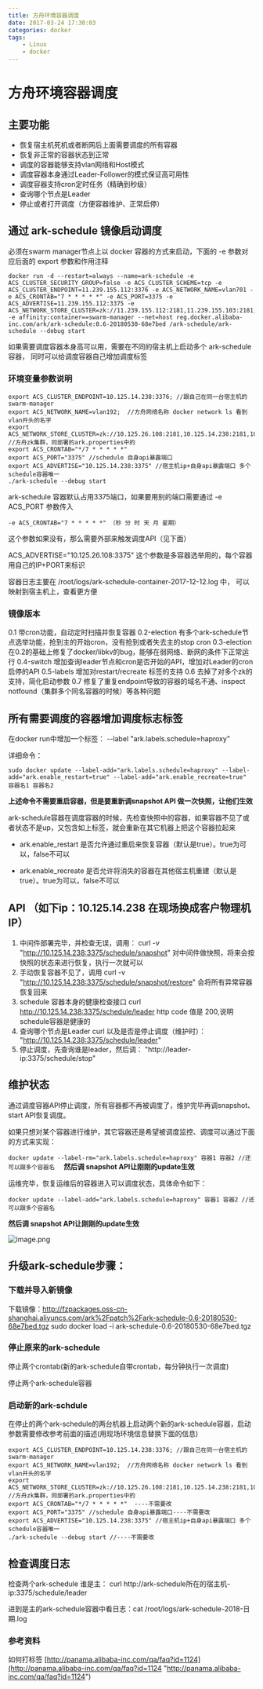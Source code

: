 ```yaml
---
title: 方舟环境容器调度
date: 2017-03-24 17:30:03
categories: docker
tags:
    - Linux
    - docker
---
```


# 方舟环境容器调度


## 主要功能

- 恢复宿主机死机或者断网后上面需要调度的所有容器
- 恢复非正常的容器状态到正常
- 调度的容器能够支持vlan网络和Host模式
- 调度容器本身通过Leader-Follower的模式保证高可用性
- 调度容器支持cron定时任务（精确到秒级）
- 查询哪个节点是Leader
- 停止或者打开调度（方便容器维护、正常启停）

## 通过 ark-schedule 镜像启动调度

必须在swarm manager节点上以 docker 容器的方式来启动，下面的 -e 参数对应后面的 export 参数和作用注释


```
docker run -d --restart=always --name=ark-schedule -e ACS_CLUSTER_SECURITY_GROUP=false -e ACS_CLUSTER_SCHEME=tcp -e ACS_CLUSTER_ENDPOINT=11.239.155.112:3376 -e ACS_NETWORK_NAME=vlan701 -e ACS_CRONTAB="7 * * * * *" -e ACS_PORT=3375 -e ACS_ADVERTISE=11.239.155.112:3375 -e ACS_NETWORK_STORE_CLUSTER=zk://11.239.155.112:2181,11.239.155.103:2181,11.239.155.97:2181/Cluster -e affinity:container==swarm-manager --net=host reg.docker.alibaba-inc.com/ark/ark-schedule:0.6-20180530-68e7bed /ark-schedule/ark-schedule --debug start
```

如果需要调度容器本身高可以用，需要在不同的宿主机上启动多个 ark-schedule 容器， 同时可以给调度容器自己增加调度标签

### 环境变量参数说明


```
export ACS_CLUSTER_ENDPOINT=10.125.14.238:3376; //跟自己在同一台宿主机的swarm-manager
export ACS_NETWORK_NAME=vlan192;  //方舟网络名称 docker network ls 看到vlan开头的名字
export ACS_NETWORK_STORE_CLUSTER=zk://10.125.26.108:2181,10.125.14.238:2181,10.125.1.45:2181/Cluster; //方舟zk集群，同部署的ark.properties中的
export ACS_CRONTAB="*/7 * * * * *" 
export ACS_PORT="3375" //schedule 自身api暴露端口
export ACS_ADVERTISE="10.125.14.238:3375" //宿主机ip+自身api暴露端口 多个schedule容器唯一
./ark-schedule --debug start
```

ark-schedule 容器默认占用3375端口，如果要用别的端口需要通过 -e ACS_PORT 参数传入

`-e ACS_CRONTAB="7 * * * * *" （秒 分 时 天 月 星期）`

这个参数如果没有，那么需要外部来触发调度API（见下面）

ACS_ADVERTISE="10.125.26.108:3375"  这个参数是多容器选举用的，每个容器用自己的IP+PORT来标识

容器日志主要在 /root/logs/ark-schedule-container-2017-12-12.log 中， 可以映射到宿主机上，查看更方便

### 镜像版本

0.1 带cron功能，自动定时扫描并恢复容器
0.2-election 有多个ark-schedule节点选举功能，抢到主的开始cron，没有抢到或者失去主的stop cron
0.3-election 在0.2的基础上修复了docker/libkv的bug，能够在弱网络、断网的条件下正常运行
0.4-switch 增加查询leader节点和cron是否开始的API，增加对Leader的cron启停的API
0.5-labels 增加对restart/recreate 标签的支持
0.6 去掉了对多个zk的支持，简化启动参数
0.7 修复了重复endpoint导致的容器的域名不通、inspect notfound（集群多个同名容器的时候）等各种问题

## 所有需要调度的容器增加调度标志标签

在docker run中增加一个标签： --label "ark.labels.schedule=haproxy"

详细命令：

```
sudo docker update --label-add="ark.labels.schedule=haproxy" --label-add="ark.enable_restart=true" --label-add="ark.enable_recreate=true" 容器名1 容器名2
```

**上述命令不需要重启容器，但是要重新调snapshot API 做一次快照，让他们生效**

ark-schedule容器在调度容器的时候，先检查快照中的容器，如果容器不见了或者状态不是up，又包含如上标签，就会重新在其它机器上把这个容器拉起来

- ark.enable_restart
是否允许通过重启来恢复容器（默认是true）。true为可以，false不可以

- ark.enable_recreate
是否允许将消失的容器在其他宿主机重建（默认是true）。true为可以，false不可以

## API （如下ip：10.125.14.238 在现场换成客户物理机IP）

1. 中间件部署完毕，并检查无误，调用： curl -v "http://10.125.14.238:3375/schedule/snapshot" 对中间件做快照，将来会按快照的状态来进行恢复，执行一次就可以
2. 手动恢复容器不见了，调用 curl -v "http://10.125.14.238:3375/schedule/snapshot/restore" 会将所有异常容器恢复回来
2. schedule 容器本身的健康检查接口 curl http://10.125.14.238:3375/schedule/leader http code 值是 200,说明schedule容器是健康的
3. 查询哪个节点是Leader curl 以及是否是停止调度（维护时）： "http://10.125.14.238:3375/schedule/leader"
4. 停止调度，先查询谁是leader，然后调： "http://leader-ip:3375/schedule/stop"


## 维护状态

通过调度容器API停止调度，所有容器都不再被调度了，维护完毕再调snapshot、start API恢复调度。


如果只想对某个容器进行维护，其它容器还是希望被调度监控、调度可以通过下面的方式来实现：

`docker update --label-rm="ark.labels.schedule=haproxy" 容器1 容器2 //还可以跟多个容器名  `
**然后调 snapshot API让刚刚的update生效**

运维完毕，恢复运维后的容器进入可以调度状态，具体命令如下：

`docker update --label-add="ark.labels.schedule=haproxy" 容器1 容器2 //还可以跟多个容器名  `

**然后调 snapshot API让刚刚的update生效**

![image.png](https://plantegg.oss-cn-beijing.aliyuncs.com/images/oss/b055cf8f275749491fc768fab1ffd1a5.png)

## 升级ark-schedule步骤：

### 下载并导入新镜像

下载镜像：http://fzpackages.oss-cn-shanghai.aliyuncs.com/ark%2Fpatch%2Fark-schedule-0.6-20180530-68e7bed.tgz
sudo docker load -i ark-schedule-0.6-20180530-68e7bed.tgz

### 停止原来的ark-schedule

停止两个crontab(新的ark-schedule自带crontab，每分钟执行一次调度)

停止两个ark-schedule容器

### 启动新的ark-schdule
在停止的两个ark-schedule的两台机器上启动两个新的ark-schedule容器，启动参数需要修改参考前面的描述(用现场环境信息替换下面的信息)

```
export ACS_CLUSTER_ENDPOINT=10.125.14.238:3376; //跟自己在同一台宿主机的swarm-manager
export ACS_NETWORK_NAME=vlan192;  //方舟网络名称 docker network ls 看到vlan开头的名字
export ACS_NETWORK_STORE_CLUSTER=zk://10.125.26.108:2181,10.125.14.238:2181,10.125.1.45:2181/Cluster; //方舟zk集群，同部署的ark.properties中的
export ACS_CRONTAB="*/7 * * * * *"  ----不需要改
export ACS_PORT="3375" //schedule 自身api暴露端口----不需要改
export ACS_ADVERTISE="10.125.14.238:3375" //宿主机ip+自身api暴露端口 多个schedule容器唯一
./ark-schedule --debug start //----不需要改
```

## 检查调度日志
检查两个ark-schedule 谁是主： curl http://ark-schedule所在的宿主机-ip:3375/schedule/leader 

进到是主的ark-schedule容器中看日志：cat /root/logs/ark-schedule-2018-日期.log


### 参考资料

如何打标签 [http://panama.alibaba-inc.com/qa/faq?id=1124](http://panama.alibaba-inc.com/qa/faq?id=1124 "http://panama.alibaba-inc.com/qa/faq?id=1124")